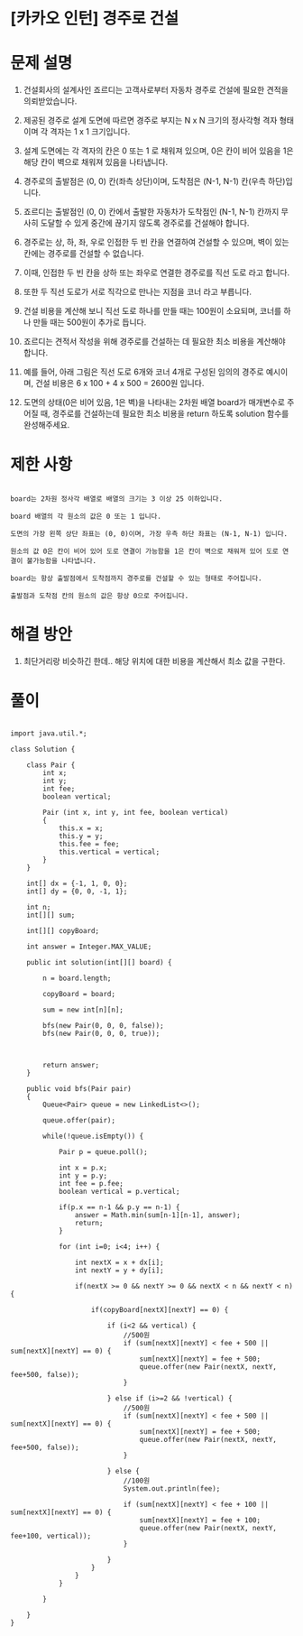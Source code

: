# [카카오 인턴] 경주로 건설

# 문제 설명

1. 건설회사의 설계사인 죠르디는 고객사로부터 자동차 경주로 건설에 필요한 견적을 의뢰받았습니다.

2. 제공된 경주로 설계 도면에 따르면 경주로 부지는 N x N 크기의 정사각형 격자 형태이며 각 격자는 1 x 1 크기입니다.

3. 설계 도면에는 각 격자의 칸은 0 또는 1 로 채워져 있으며, 0은 칸이 비어 있음을 1은 해당 칸이 벽으로 채워져 있음을 나타냅니다.

4. 경주로의 출발점은 (0, 0) 칸(좌측 상단)이며, 도착점은 (N-1, N-1) 칸(우측 하단)입니다.

5. 죠르디는 출발점인 (0, 0) 칸에서 출발한 자동차가 도착점인 (N-1, N-1) 칸까지 무사히 도달할 수 있게 중간에 끊기지 않도록 경주로를 건설해야 합니다.

6. 경주로는 상, 하, 좌, 우로 인접한 두 빈 칸을 연결하여 건설할 수 있으며, 벽이 있는 칸에는 경주로를 건설할 수 없습니다.

7. 이때, 인접한 두 빈 칸을 상하 또는 좌우로 연결한 경주로를 직선 도로 라고 합니다.

8. 또한 두 직선 도로가 서로 직각으로 만나는 지점을 코너 라고 부릅니다.

9. 건설 비용을 계산해 보니 직선 도로 하나를 만들 때는 100원이 소요되며, 코너를 하나 만들 때는 500원이 추가로 듭니다.

10. 죠르디는 견적서 작성을 위해 경주로를 건설하는 데 필요한 최소 비용을 계산해야 합니다.

11. 예를 들어, 아래 그림은 직선 도로 6개와 코너 4개로 구성된 임의의 경주로 예시이며, 건설 비용은 6 x 100 + 4 x 500 = 2600원 입니다.

12. 도면의 상태(0은 비어 있음, 1은 벽)을 나타내는 2차원 배열 board가 매개변수로 주어질 때, 경주로를 건설하는데 필요한 최소 비용을 return 하도록 solution 함수를 완성해주세요.

# 제한 사항

```

board는 2차원 정사각 배열로 배열의 크기는 3 이상 25 이하입니다.

board 배열의 각 원소의 값은 0 또는 1 입니다.

도면의 가장 왼쪽 상단 좌표는 (0, 0)이며, 가장 우측 하단 좌표는 (N-1, N-1) 입니다.

원소의 값 0은 칸이 비어 있어 도로 연결이 가능함을 1은 칸이 벽으로 채워져 있어 도로 연결이 불가능함을 나타냅니다.

board는 항상 출발점에서 도착점까지 경주로를 건설할 수 있는 형태로 주어집니다.

출발점과 도착점 칸의 원소의 값은 항상 0으로 주어집니다.

```

# 해결 방안

1. 최단거리랑 비슷하긴 한데.. 해당 위치에 대한 비용을 계산해서 최소 값을 구한다.

# 풀이

```

import java.util.*;

class Solution {
    
    class Pair {
        int x;
        int y;
        int fee;
        boolean vertical;
        
        Pair (int x, int y, int fee, boolean vertical)
        {
            this.x = x;
            this.y = y;
            this.fee = fee;
            this.vertical = vertical;
        }
    }
    
    int[] dx = {-1, 1, 0, 0};
    int[] dy = {0, 0, -1, 1};
    
    int n;
    int[][] sum;
    
    int[][] copyBoard;
    
    int answer = Integer.MAX_VALUE;
    
    public int solution(int[][] board) {
        
        n = board.length;
        
        copyBoard = board;
        
        sum = new int[n][n];
        
        bfs(new Pair(0, 0, 0, false));
        bfs(new Pair(0, 0, 0, true));
        
        
        
        return answer;
    }
    
    public void bfs(Pair pair)
    {
        Queue<Pair> queue = new LinkedList<>();
        
        queue.offer(pair);
        
        while(!queue.isEmpty()) {
            
            Pair p = queue.poll();
            
            int x = p.x;
            int y = p.y;
            int fee = p.fee;
            boolean vertical = p.vertical;
            
            if(p.x == n-1 && p.y == n-1) {
                answer = Math.min(sum[n-1][n-1], answer);
                return;
            }
            
            for (int i=0; i<4; i++) {
                
                int nextX = x + dx[i];
                int nextY = y + dy[i];
                
                if(nextX >= 0 && nextY >= 0 && nextX < n && nextY < n) {
                    
                    if(copyBoard[nextX][nextY] == 0) {
                        
                        if (i<2 && vertical) {
                            //500원
                            if (sum[nextX][nextY] < fee + 500 || sum[nextX][nextY] == 0) {
                                sum[nextX][nextY] = fee + 500;
                                queue.offer(new Pair(nextX, nextY, fee+500, false));
                            }

                        } else if (i>=2 && !vertical) {
                            //500원
                            if (sum[nextX][nextY] < fee + 500 || sum[nextX][nextY] == 0) {
                                sum[nextX][nextY] = fee + 500;
                                queue.offer(new Pair(nextX, nextY, fee+500, false));
                            }
                            
                        } else {
                            //100원
                            System.out.println(fee);

                            if (sum[nextX][nextY] < fee + 100 || sum[nextX][nextY] == 0) {
                                sum[nextX][nextY] = fee + 100;
                                queue.offer(new Pair(nextX, nextY, fee+100, vertical));
                            }

                        }
                    }
                }
            }
            
        }
        
    }
}

```
